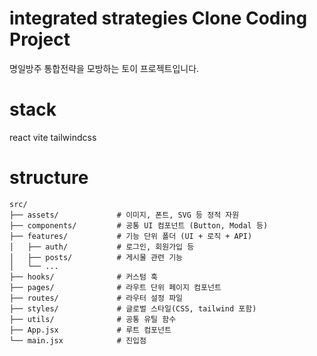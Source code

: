# integrated strategies Clone Coding Project
명일방주 통합전략을 모방하는 토이 프로젝트입니다.

# stack
react
vite
tailwindcss

# structure
```
src/
├── assets/             # 이미지, 폰트, SVG 등 정적 자원
├── components/         # 공통 UI 컴포넌트 (Button, Modal 등)
├── features/           # 기능 단위 폴더 (UI + 로직 + API)
│   ├── auth/           # 로그인, 회원가입 등
│   ├── posts/          # 게시물 관련 기능
│   └── ...
├── hooks/              # 커스텀 훅
├── pages/              # 라우트 단위 페이지 컴포넌트
├── routes/             # 라우터 설정 파일
├── styles/             # 글로벌 스타일(CSS, tailwind 포함)
├── utils/              # 공통 유틸 함수
├── App.jsx             # 루트 컴포넌트
└── main.jsx            # 진입점
```

